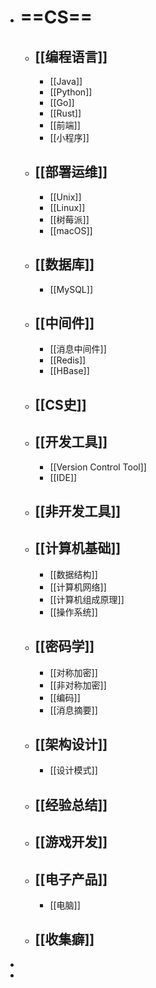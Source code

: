 - # ==CS==
	- ## [[编程语言]]
		- [[Java]]
		- [[Python]]
		- [[Go]]
		- [[Rust]]
		- [[前端]]
		- [[小程序]]
	- ## [[部署运维]]
		- [[Unix]]
		- [[Linux]]
		- [[树莓派]]
		- [[macOS]]
	- ## [[数据库]]
		- [[MySQL]]
	- ## [[中间件]]
		- [[消息中间件]]
		- [[Redis]]
		- [[HBase]]
	- ## [[CS史]]
	- ## [[开发工具]]
		- [[Version Control Tool]]
		- [[IDE]]
	- ## [[非开发工具]]
	- ## [[计算机基础]]
		- [[数据结构]]
		- [[计算机网络]]
		- [[计算机组成原理]]
		- [[操作系统]]
	- ## [[密码学]]
		- [[对称加密]]
		- [[非对称加密]]
		- [[编码]]
		- [[消息摘要]]
	- ## [[架构设计]]
		- [[设计模式]]
	- ## [[经验总结]]
	- ## [[游戏开发]]
	- ## [[电子产品]]
		- [[电脑]]
	- ## [[收集癖]]
-
-